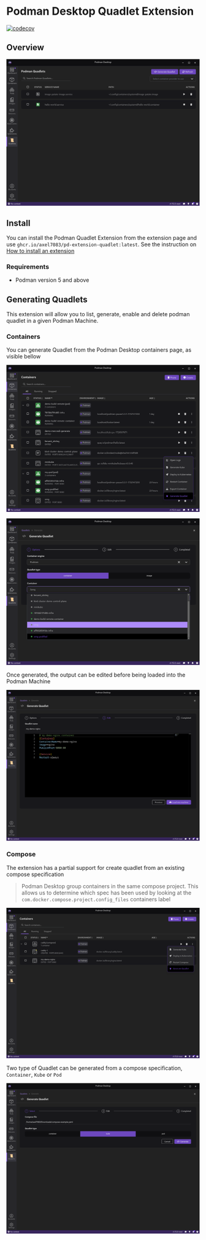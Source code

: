 # Podman Desktop Quadlet Extension

[![codecov](https://codecov.io/github/podman-desktop/extension-podman-quadlet/graph/badge.svg?token=P885ZCDJA7)](https://codecov.io/github/podman-desktop/extension-podman-quadlet)

## Overview

![quadlet-list.png](images/quadlet-list.png)

## Install

You can install the Podman Quadlet Extension from the extension page and use `ghcr.io/axel7083/pd-extension-quadlet:latest`. See the instruction on [How to install an extension](https://podman-desktop.io/docs/extensions/install)

### Requirements

- Podman version 5 and above

## Generating Quadlets

This extension will allow you to list, generate, enable and delete podman quadlet in a given Podman Machine.

### Containers

You can generate Quadlet from the Podman Desktop containers page, as visible bellow

![generate-from-containers-list.png](images/generate-from-containers-list.png)

![quadlet-generate-container.png](images/quadlet-generate-container.png)

Once generated, the output can be edited before being loaded into the Podman Machine

![edit-podlet-output.png](images/edit-podlet-output.png)

### Compose

The extension has a partial support for create quadlet from an existing compose specification

> Podman Desktop group containers in the same compose project. 
> This allows us to determine which spec has been used by looking at the `com.docker.compose.project.config_files` containers label

![generate-from-compose.png](images/generate-from-compose.png)

Two type of Quadlet can be generated from a compose specification, `Container`, `Kube` or `Pod`

![quadlet-generate-compose.png](images/quadlet-generate-compose.png)

